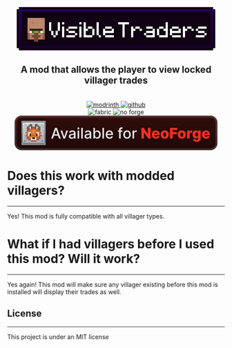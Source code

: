 <div style="text-align: center;">
<img src="brand.png"  alt="Visible Traders Logo">
<h2>
<b>A mod that allows the player to view locked villager trades</b>
</h2>
<br>
<a href="">
<img alt="modrinth" height="56" src="https://cdn.jsdelivr.net/npm/@intergrav/devins-badges@3/assets/cozy/available/modrinth_vector.svg">
</a>
<a href="https://github.com/Ramixin/VisibleTraders">
<img alt="github" height="56" src="https://cdn.jsdelivr.net/npm/@intergrav/devins-badges@3/assets/cozy/available/github_vector.svg">
</a>
<br>
<img alt="fabric" height="40" src="https://cdn.jsdelivr.net/npm/@intergrav/devins-badges@3/assets/compact/supported/fabric_vector.svg">
<img alt="no forge" height="40" src="https://cdn.jsdelivr.net/npm/@intergrav/devins-badges@3/assets/compact/unsupported/forge_vector.svg">
<img src="neoforge_vector.svg"  alt="neoforge">

</div>

# Does this work with modded villagers?

---
Yes! This mod is fully compatible with all villager types.

# What if I had villagers before I used this mod? Will it work?

---
Yes again! This mod will make sure any villager existing before this mod is installed will display their trades as well.

## License

---
This project is under an MIT license